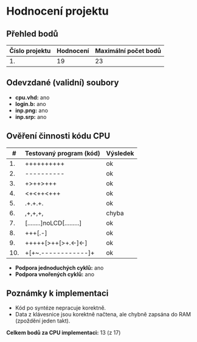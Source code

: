 # Hodnocení projektu

## Přehled bodů

| Číslo projektu | Hodnocení | Maximální počet bodů |
|----------------|-----------|----------------------|
| 1.             | 19        | 23                   |

## Odevzdané (validní) soubory

- **cpu.vhd:** ano
- **login.b:** ano
- **inp.png:** ano
- **inp.srp:** ano

## Ověření činnosti kódu CPU

| #  | Testovaný program (kód)      | Výsledek |
|----|------------------------------|----------|
| 1. | ++++++++++                   | ok       |
| 2. | ----------                   | ok       |
| 3. | +>++>+++                     | ok       |
| 4. | <+<++<+++                    | ok       |
| 5. | .+.+.+.                      | ok       |
| 6. | ,+,+,+,                      | chyba    |
| 7. | [........]noLCD[.........]   | ok       |
| 8. | +++[.-]                      | ok       |
| 9. | +++++[>++[>+.<-]<-]          | ok       |
| 10.| +[+~.------------]+          | ok       |

- **Podpora jednoduchých cyklů:** ano
- **Podpora vnořených cyklů:** ano

## Poznámky k implementaci

- Kód po syntéze nepracuje korektně.
- Data z klávesnice jsou korektně načtena, ale chybně zapsána do RAM (zpoždění jeden takt).

**Celkem bodů za CPU implementaci:** 13 (z 17)
